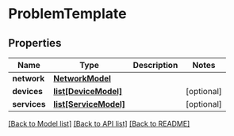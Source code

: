 # ProblemTemplate

## Properties
Name | Type | Description | Notes
------------ | ------------- | ------------- | -------------
**network** | [**NetworkModel**](NetworkModel.md) |  | 
**devices** | [**list[DeviceModel]**](DeviceModel.md) |  | [optional] 
**services** | [**list[ServiceModel]**](ServiceModel.md) |  | [optional] 

[[Back to Model list]](../README.md#documentation-for-models) [[Back to API list]](../README.md#documentation-for-api-endpoints) [[Back to README]](../README.md)


